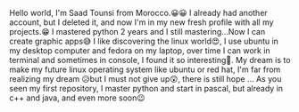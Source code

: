 Hello world, I'm Saad Tounsi from Morocco.😀️😀️
I already had another account, but I deleted it, and now I'm in my new fresh profile with all my projects.😁️
I mastered python 2 years and I still mastering...Now I can create graphic apps😅️
I like discovering the linux world😍️, I use ubuntu in my desktop computer and fedora on my laptop, over time I can work in terminal and sometimes in console, I found it so interesting🤩️.
My dream is to make my future linux operating system like ubuntu or red hat,  I'm far from realizing my dream 😥️but I must not give up😲️, there is still hope ...
As you seen my first repository, I master python and start in pascal, but already in c++ and java, and even more soon😉️
